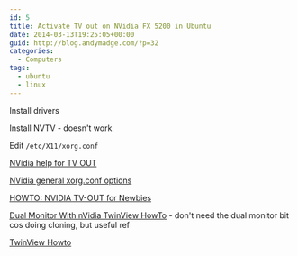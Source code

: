 ```yaml
---
id: 5
title: Activate TV out on NVidia FX 5200 in Ubuntu
date: 2014-03-13T19:25:05+00:00
guid: http://blog.andymadge.com/?p=32
categories:
  - Computers
tags:
  - ubuntu
  - linux
---
```

Install drivers

Install NVTV - doesn't work

Edit `/etc/X11/xorg.conf`

[NVidia help for TV OUT](http://download.nvidia.com/solaris/1.0-8762/README/appendix-h.html)

[NVidia general xorg.conf options](http://download.nvidia.com/solaris/1.0-8762/README/appendix-d.html)

[HOWTO: NVIDIA TV-OUT for Newbies](http://www.ubuntuforums.org/showthread.php?t=98456&highlight=nvtv)

[Dual Monitor With nVidia TwinView HowTo](http://www.ubuntuforums.org/showthread.php?p=1773584) - don't need the dual monitor bit cos doing cloning, but useful ref

[TwinView Howto](http://www.ublug.org/ubuntu/twinview/twinview-howto-breezy.html)